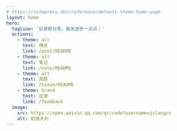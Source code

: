 ```yaml
---
# https://vitepress.dev/reference/default-theme-home-page
layout: home
hero:
  tagline: '记录和分享，每天进步一点点！'
  actions:
    - theme: alt
      text: 博文
      link: /post/README
    - theme: alt
      text: 笔记
      link: /note/README
    - theme: alt
      text: 真题
      link: /issue/README
    - theme: brand
      text: 反馈
      link: /feedback
  image:
    src: https://open.weixin.qq.com/qr/code?username=jslangcn
    alt: 前端大刘
---
```


<style>
:root {
  --vp-home-hero-name-color: transparent;
  --vp-home-hero-name-background: -webkit-linear-gradient(120deg, #bd34fe 30%, #41d1ff);

  --vp-home-hero-image-background-image: linear-gradient(-45deg, #bd34fe 50%, #47caff 50%);
  --vp-home-hero-image-filter: blur(44px);
}
</style>
